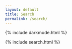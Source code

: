 ```yaml
---
layout: default
title: Search
permalink: /search/
---
```

{% include darkmode.html %}

  {% include search.html %}
